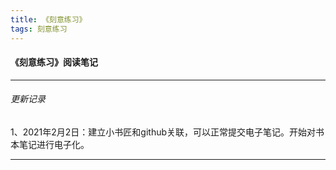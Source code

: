 ```yaml
---
title: 《刻意练习》
tags: 刻意练习
---
```


#### 《刻意练习》阅读笔记
***
###### 更新记录
1、2021年2月2日：建立小书匠和github关联，可以正常提交电子笔记。开始对书本笔记进行电子化。

***


